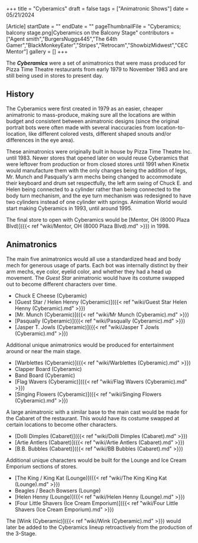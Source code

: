 +++
title = "Cyberamics"
draft = false
tags = ["Animatronic Shows"]
date = 05/21/2024

[Article]
startDate = ""
endDate = ""
pageThumbnailFile = "Cyberamics; balcony stage.png|Cyberamics on the Balcony Stage"
contributors = ["Agent smith","BurgersNuggs445","The 64th Gamer","BlackMonkeyEater","Stripes","Retrocam","ShowbizMidwest","CECMentor"]
gallery = []
+++


The <b><i>Cyberamics</b></i> were a set of animatronics that were mass produced for Pizza Time Theatre restaurants from early 1979 to November 1983 and are still being used in stores to present day.

<h2> History </h2>
The Cyberamics were first created in 1979 as an easier, cheaper animatronic to mass-produce, making sure all the locations are within budget and consistent between animatronic designs (since the original portrait bots were often made with several inaccuracies from location-to-location, like different colored vests, different shaped snouts and/or differences in the eye area). 

These animatronics were originally built in house by Pizza Time Theatre Inc. until 1983. Newer stores that opened later on would reuse Cyberamics that were leftover from production or from closed stores until 1991 when Kinetix would manufacture them with the only changes being the addition of legs, Mr. Munch and Pasqually's arm mechs being changed to accommodate their keyboard and drum set respectfully, the left arm swing of Chuck E. and Helen being connected to a cylinder rather than being connected to the body turn mechanism, and the eye turn mechanism was redesigned to have two cylinders instead of one cylinder with springs. Animation World would start making Cyberamics in 1993, until around 1995.

The final store to open with Cyberamics would be [Mentor, OH (8000 Plaza Blvd)]({{< ref "wiki/Mentor, OH (8000 Plaza Blvd).md" >}}) in 1998.

<h2> Animatronics </h2>
The main five animatronics would all use a standardized head and body mech for generous usage of parts. Each bot was internally distinct by their arm mechs, eye color, eyelid color, and whether they had a head up movement. The <i>Guest Star</i> animatronic would have its costume swapped out to become different characters over time.

* Chuck E Cheese (Cyberamic)
* [Guest Star / Helen Henny (Cyberamic)]({{< ref "wiki/Guest Star  Helen Henny (Cyberamic).md" >}})
* [Mr. Munch (Cyberamic)]({{< ref "wiki/Mr Munch (Cyberamic).md" >}})
* [Pasqually (Cyberamic)]({{< ref "wiki/Pasqually (Cyberamic).md" >}})
* [Jasper T. Jowls (Cyberamic)]({{< ref "wiki/Jasper T Jowls (Cyberamic).md" >}})

Additional unique animatronics would be produced for entertainment around or near the main stage.

* [Warblettes (Cyberamic)]({{< ref "wiki/Warblettes (Cyberamic).md" >}})
* Clapper Board (Cyberamic)
* Band Board (Cyberamic)
* [Flag Wavers (Cyberamic)]({{< ref "wiki/Flag Wavers (Cyberamic).md" >}})
* [Singing Flowers (Cyberamic)]({{< ref "wiki/Singing Flowers (Cyberamic).md" >}})

A large animatronic with a similar base to the main cast would be made for the Cabaret of the restaurant. This would have its costume swapped at certain locations to become other characters.

* [Dolli Dimples (Cabaret)]({{< ref "wiki/Dolli Dimples (Cabaret).md" >}})
* [Artie Antlers (Cabaret)]({{< ref "wiki/Artie Antlers (Cabaret).md" >}})
* [B.B. Bubbles (Cabaret)]({{< ref "wiki/BB Bubbles (Cabaret).md" >}})

Additional unique characters would be built for the Lounge and Ice Cream Emporium sections of stores.

* [The King / King Kat (Lounge)]({{< ref "wiki/The King  King Kat (Lounge).md" >}})
* Beagles / Beach Bowsers (Lounge)
* [Helen Henny (Lounge)]({{< ref "wiki/Helen Henny (Lounge).md" >}})
* [Four Little Shavers (Ice Cream Emporium)]({{< ref "wiki/Four Little Shavers (Ice Cream Emporium).md" >}})

The [Wink (Cyberamic)]({{< ref "wiki/Wink (Cyberamic).md" >}}) would later be added to the Cyberamics lineup retroactively from the production of the 3-Stage.